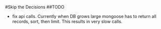 #Skip the Decisions
##TODO
- fix api calls.  Currently when DB grows large mongoose has to return all records, sort, then limit. This results in very slow calls.
